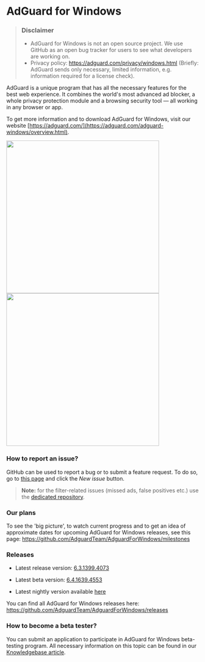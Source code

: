 # AdGuard for Windows
> ### Disclaimer
> * AdGuard for Windows is not an open source project. We use GitHub as an open bug tracker for users to see what developers are working on.
> * Privacy policy: https://adguard.com/privacy/windows.html (Briefly: AdGuard sends only necessary, limited information, e.g. information required for a license check).

AdGuard is a unique program that has all the necessary features for the best web experience. It combines the world's most advanced ad blocker, a whole privacy protection module and a browsing security tool — all working in any browser or app. 

To get more information and to download AdGuard for Windows, visit our website [https://adguard.com/](https://adguard.com/adguard-windows/overview.html).

<img src="https://user-images.githubusercontent.com/17472907/42506354-4fd66b24-844a-11e8-8466-8745c815031b.PNG" width="400px"> <img src="https://user-images.githubusercontent.com/17472907/42506356-520dbf46-844a-11e8-9370-5a73b8e093a7.PNG" width="400px">


### How to report an issue?

GitHub can be used to report a bug or to submit a feature request. To do so, go to [this page](https://github.com/AdguardTeam/AdguardForWindows/issues) and click the *New issue* button.

>**Note:** for the filter-related issues (missed ads, false positives etc.) use the [dedicated repository](https://github.com/AdguardTeam/AdguardFilters). 

### Our plans

To see the 'big picture', to watch current progress and to get an idea of approximate dates for upcoming AdGuard for Windows releases, see this page: https://github.com/AdguardTeam/AdguardForWindows/milestones

### Releases

* Latest release version: [6.3.1399.4073](https://github.com/AdguardTeam/AdguardForWindows/releases/tag/v6.3.1399.4073)
* Latest beta version: [6.4.1639.4553](https://github.com/AdguardTeam/AdguardForWindows/releases/tag/v6.4.1639.4553)

* Latest nightly version available [here](https://agrd.io/windows_nightly)

You can find all AdGuard for Windows releases here: https://github.com/AdguardTeam/AdguardForWindows/releases

### How to become a beta tester?

You can submit an application to participate in AdGuard for Windows beta-testing program. All necessary information on this topic can be found in our [Knowledgebase article](https://kb.adguard.com/general/adguard-beta-testing-program#windows). 
